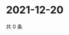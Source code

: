 # 2021-12-20

共 0 条

<!-- BEGIN WEIBO -->
<!-- 最后更新时间 Mon Dec 20 2021 14:00:43 GMT+0800 (China Standard Time) -->

<!-- END WEIBO -->
